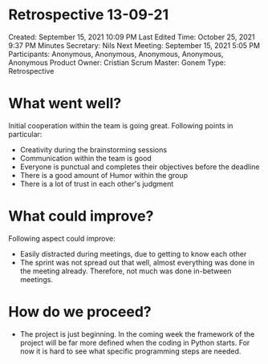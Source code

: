 # Retrospective 13-09-21

Created: September 15, 2021 10:09 PM
Last Edited Time: October 25, 2021 9:37 PM
Minutes Secretary: Nils
Next Meeting: September 15, 2021 5:05 PM
Participants: Anonymous, Anonymous, Anonymous, Anonymous, Anonymous
Product Owner: Cristian
Scrum Master: Gonem
Type: Retrospective

# What went well?

Initial cooperation within the team is going great. Following points in particular:

- Creativity during the brainstorming sessions
- Communication within the team is good
- Everyone is punctual and completes their objectives before the deadline
- There is a good amount of Humor within the group
- There is a lot of trust in each other's judgment

# What could improve?

Following aspect could improve:

- Easily distracted during meetings, due to getting to know each other
- The sprint was not spread out that well, almost everything was done in the meeting already. Therefore, not much was done in-between meetings.

# How do we proceed?

- The project is just beginning. In the coming week the framework of the project will be far more defined when the coding in Python starts. For now it is hard to see what specific programming steps are needed.